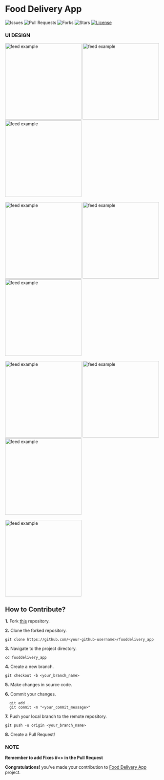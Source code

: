 # Food Delivery App

![Issues](https://img.shields.io/github/issues/bharat-1809/fooddelivery_app)
![Pull Requests](https://img.shields.io/github/issues-pr/bharat-1809/fooddelivery_app)
![Forks](https://img.shields.io/github/forks/bharat-1809/fooddelivery_app)
![Stars](https://img.shields.io/github/stars/bharat-1809/fooddelivery_app)
[![License](https://img.shields.io/github/license/bharat-1809/fooddelivery_app)](https://github.com/bharat-1809/fooddelivery_app/blob/master/LICENSE)

### UI DESIGN

<p>
    <img src="https://github.com/bharat-1809/fooddelivery_app/blob/master/UI_Design/Splash%20Screen.png" alt="feed example" width= "250">
    <img src="https://github.com/bharat-1809/fooddelivery_app/blob/master/UI_Design/Login%20Screen.png" alt="feed example" width= "250">
    <img src="https://github.com/bharat-1809/fooddelivery_app/blob/master/UI_Design/Sign%20Up%20Screen.png" alt="feed example" width= "250"><br><br>
    <img src="https://github.com/bharat-1809/fooddelivery_app/blob/master/UI_Design/Menu.png" alt="feed example" width= "250">
    <img src="https://github.com/bharat-1809/fooddelivery_app/blob/master/UI_Design/Home%20Page.png" alt="feed example" width= "250">
    <img src="https://github.com/bharat-1809/fooddelivery_app/blob/master/UI_Design/Customize-Size.png" alt="feed example" width= "250"><br><br>
    <img src="https://github.com/bharat-1809/fooddelivery_app/blob/master/UI_Design/Customize-Crust.png" alt="feed example" width= "250">
    <img src="https://github.com/bharat-1809/fooddelivery_app/blob/master/UI_Design/Customize-AddOn.png" alt="feed example" width= "250">
    <img src="https://github.com/bharat-1809/fooddelivery_app/blob/master/UI_Design/Cart%20Checkout.png" alt="feed example" width= "250"><br><br>
    <img src="https://github.com/bharat-1809/fooddelivery_app/blob/master/UI_Design/Payment%20and%20Checkout.png" alt="feed example" width= "250">
</p>

## How to Contribute?

**1.** Fork [this](https://github.com/bharat-1809/fooddelivery_app) repository.

**2.** Clone the forked repository.

```terminal
git clone https://github.com/<your-github-username>/fooddelivery_app
```

**3.** Navigate to the project directory.

```terminal
cd fooddelivery_app
```

**4.** Create a new branch.

```terminal
git checkout -b <your_branch_name>
```

**5.** Make changes in source code.

**6.** Commit your changes.

```terminal
  git add .
  git commit -m "<your_commit_message>"
```

**7.** Push your local branch to the remote repository.

```terminal
git push -u origin <your_branch_name>
```

**8.** Create a Pull Request!

### NOTE

**Remember to add Fixes #<<issue no. that this pull request is made for>> in the Pull Request**

**Congratulations!** you've made your contribution to [Food Delivery App](https://github.com/bharat-1809/fooddelivery_app) project.
